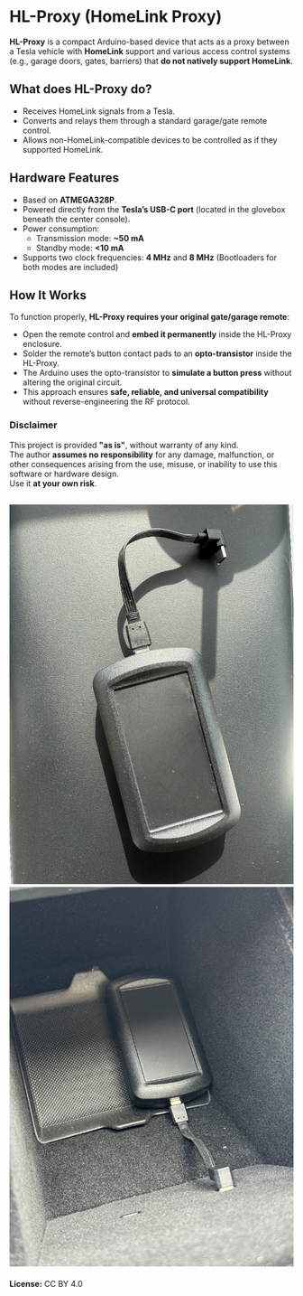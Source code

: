 # HL-Proxy (HomeLink Proxy)

**HL-Proxy** is a compact Arduino-based device that acts as a proxy between a Tesla vehicle with **HomeLink** support and various access control systems (e.g., garage doors, gates, barriers) that **do not natively support HomeLink**.

## What does HL-Proxy do?

- Receives HomeLink signals from a Tesla.
- Converts and relays them through a standard garage/gate remote control.
- Allows non-HomeLink-compatible devices to be controlled as if they supported HomeLink.

## Hardware Features

- Based on **ATMEGA328P**.
- Powered directly from the **Tesla’s USB-C port** (located in the glovebox beneath the center console).
- Power consumption:
  - Transmission mode: **~50 mA**
  - Standby mode: **<10 mA**
- Supports two clock frequencies: **4 MHz** and **8 MHz** (Bootloaders for both modes are included)

## How It Works

To function properly, **HL-Proxy requires your original gate/garage remote**:

- Open the remote control and **embed it permanently** inside the HL-Proxy enclosure.
- Solder the remote’s button contact pads to an **opto-transistor** inside the HL-Proxy.
- The Arduino uses the opto-transistor to **simulate a button press** without altering the original circuit.
- This approach ensures **safe, reliable, and universal compatibility** without reverse-engineering the RF protocol.

### Disclaimer

This project is provided **"as is"**, without warranty of any kind.  
The author **assumes no responsibility** for any damage, malfunction, or other consequences arising from the use, misuse, or inability to use this software or hardware design.  
Use it **at your own risk**.

![HL-Proxy device view](photos/1.jpg)
![HL-Proxy device view](photos/2.jpg)
---

**License:** CC BY 4.0
